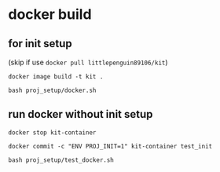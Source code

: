 # docker build

## for init setup 
(skip if use ```docker pull littlepenguin89106/kit```)
```
docker image build -t kit .
```

```
bash proj_setup/docker.sh
```
## run docker without init setup
```
docker stop kit-container
```

```
docker commit -c "ENV PROJ_INIT=1" kit-container test_init
```

```
bash proj_setup/test_docker.sh
```